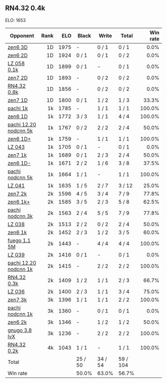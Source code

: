 ## RN4.32 0.4k ##

ELO: 1653

Opponent | Rank | ELO | Black | Write | Total | Win rate
---------|-----:|----:|-------|-------|-------|-------:
[zen6 3D](zen6%203D.md) | 1D | 1975 | - | 0 / 1 | 0 / 1 | 0.0%
[zen6 2D](zen6%202D.md) | 1D | 1924 | 0 / 1 | 0 / 1 | 0 / 2 | 0.0%
[LZ 058 0.1k](LZ%20058%200.1k.md) | 1D | 1899 | 0 / 1 | - | 0 / 1 | 0.0%
[zen7 2D](zen7%202D.md) | 1D | 1893 | - | 0 / 2 | 0 / 2 | 0.0%
[RN4.32 0.8k](RN4.32%200.8k.md) | 1D | 1856 | - | 0 / 2 | 0 / 2 | 0.0%
[zen7 1D](zen7%201D.md) | 1D | 1800 | 0 / 1 | 1 / 2 | 1 / 3 | 33.3%
[pachi 1k](pachi%201k.md) | 1k | 1785 | - | 1 / 1 | 1 / 1 | 100.0%
[zen6 1D](zen6%201D.md) | 1k | 1772 | 3 / 3 | 1 / 1 | 4 / 4 | 100.0%
[pachi 12.20 nodcnn 5k](pachi%2012.20%20nodcnn%205k.md) | 1k | 1767 | 0 / 2 | 2 / 2 | 2 / 4 | 50.0%
[zen6 1D+](zen6%201D+.md) | 1k | 1759 | - | 1 / 1 | 1 / 1 | 100.0%
[LZ 043](LZ%20043.md) | 1k | 1705 | 0 / 1 | - | 0 / 1 | 0.0%
[zen7 1k](zen7%201k.md) | 1k | 1689 | 0 / 1 | 2 / 3 | 2 / 4 | 50.0%
[zen6 1D-](zen6%201D-.md) | 1k | 1671 | 2 / 2 | 1 / 6 | 3 / 8 | 37.5%
[pachi nodcnn 5k](pachi%20nodcnn%205k.md) | 1k | 1664 | 1 / 1 | - | 1 / 1 | 100.0%
[LZ 041](LZ%20041.md) | 1k | 1635 | 1 / 5 | 2 / 7 | 3 / 12 | 25.0%
[zen7 2k](zen7%202k.md) | 2k | 1596 | 4 / 5 | 3 / 4 | 7 / 9 | 77.8%
[zen6 1k+](zen6%201k+.md) | 2k | 1585 | 3 / 5 | 2 / 3 | 5 / 8 | 62.5%
[pachi nodcnn 3k](pachi%20nodcnn%203k.md) | 2k | 1563 | 2 / 4 | 5 / 5 | 7 / 9 | 77.8%
[LZ 038](LZ%20038.md) | 2k | 1513 | 2 / 2 | 0 / 2 | 2 / 4 | 50.0%
[zen6 1k](zen6%201k.md) | 2k | 1452 | 2 / 3 | 1 / 2 | 3 / 5 | 60.0%
[fuego 1.1 5M](fuego%201.1%205M.md) | 2k | 1443 | - | 4 / 4 | 4 / 4 | 100.0%
[LZ 039](LZ%20039.md) | 2k | 1416 | 0 / 1 | - | 0 / 1 | 0.0%
[pachi 12.20 nodcnn 1k](pachi%2012.20%20nodcnn%201k.md) | 2k | 1415 | - | 2 / 2 | 2 / 2 | 100.0%
[RN4.32 0.3k](RN4.32%200.3k.md) | 2k | 1409 | 1 / 2 | 1 / 1 | 2 / 3 | 66.7%
[LZ 036](LZ%20036.md) | 2k | 1400 | 2 / 3 | 1 / 1 | 3 / 4 | 75.0%
[zen7 3k](zen7%203k.md) | 3k | 1396 | 1 / 1 | 1 / 1 | 2 / 2 | 100.0%
[pachi nodcnn 1k](pachi%20nodcnn%201k.md) | 3k | 1360 | - | 0 / 1 | 0 / 1 | 0.0%
[zen6 2k](zen6%202k.md) | 3k | 1346 | - | 1 / 2 | 1 / 2 | 50.0%
[gnugo 3.8 lvX](gnugo%203.8%20lvX.md) | 3k | 1236 | - | 2 / 2 | 2 / 2 | 100.0%
[RN4.32 0.2k](RN4.32%200.2k.md) | 4k | 1043 | 1 / 1 | - | 1 / 1 | 100.0%
Total | | | 25 / 50 | 34 / 54 | 59 / 104 | 
Win rate| | | 50.0% | 63.0% | 56.7% | 
